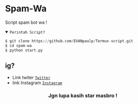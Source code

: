# Spam-Wa
Script spam bot wa  !

<details open><summary><code>Perintah Script?</code></summary>

```python
$ git clone https://github.com/EVANpaulp/Termux-script.git
$ cd spam-wa
$ python start.py
```
</details>

## ig?
- Link twiter <code><a href="https://x.com/Andi36009617?t=EaRbOV8lpdbUmfEx2s9o0w&s=09">Twitter</a></code>
- link Instagram <code><a href="https://www.instagram.com/evan_paulandi?igsh=MTV5YzBlOXpkbXBnaQ==">Instagram</a></code>
<div align="center">

### Jgn lupa kasih star masbro !
</div>
